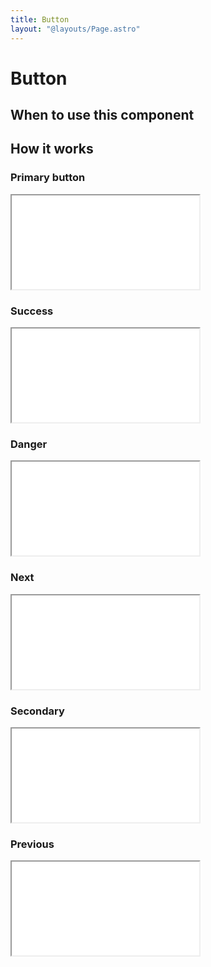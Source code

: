 ```yaml
---
title: Button
layout: "@layouts/Page.astro"
---
```


# Button

## When to use this component

## How it works

### Primary button

<iframe src="/style/en/examples/button/default" title="Example primary button"></iframe>

### Success

<iframe src="/style/en/examples/button/success" title="Example succcess button"></iframe>

### Danger

<iframe src="/style/en/examples/button/danger" title="Example danger button"></iframe>

### Next

<iframe src="/style/en/examples/button/next" title="Example next button"></iframe>

### Secondary

<iframe src="/style/en/examples/button/secondary" title="Example secondary button"></iframe>

### Previous

<iframe src="/style/en/examples/button/previous" title="Example previoous button"></iframe>
